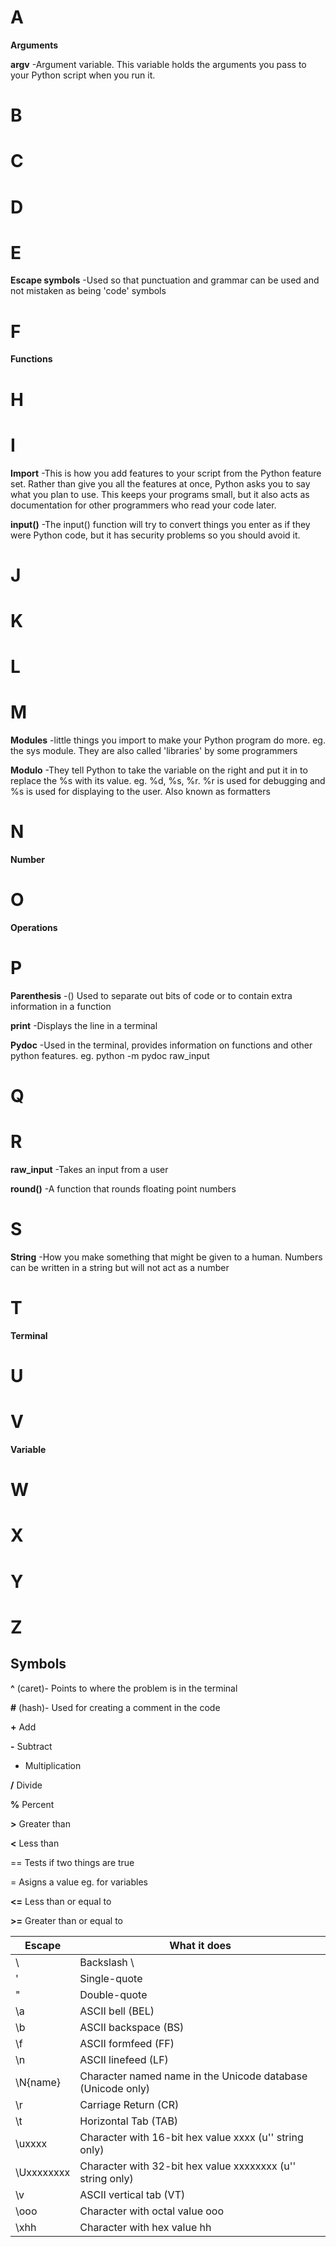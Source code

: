 # A
**Arguments**

**argv** -Argument variable. This variable holds the arguments you pass to your Python script when you run it.
# B
# C
# D
# E
**Escape symbols** -Used so that punctuation and grammar can be used and not mistaken as being 'code' symbols
# F
**Functions**
# H
# I
**Import** -This is how you add features to your script from the Python feature set. Rather than give you all the features at once, Python asks you to say what you plan to use. This keeps your programs small, but it also acts as documentation for other programmers who read your code later.

**input()** -The input() function will try to convert things you enter as if they were Python code, but it has security problems so you should avoid it.
# J
# K
# L
# M
**Modules** -little things you import to make your Python program do more. eg. the sys module. They are also called 'libraries' by some programmers

**Modulo** -They tell Python to take the variable on the right and put it in to replace the %s with its value. eg. %d, %s, %r. %r is used for debugging and %s is used for displaying to the user. Also known as formatters
# N
**Number**
# O
**Operations**
# P
**Parenthesis** -() Used to separate out bits of code or to contain extra information in a function

**print** -Displays the line in a terminal

**Pydoc** -Used in the terminal, provides information on functions and other python features. eg. python -m pydoc raw_input
# Q
# R
**raw_input** -Takes an input from a user

**round()** -A function that rounds floating point numbers
# S
**String** -How you make something that might be given to a human. Numbers can be written in a string but will not act as a number
# T
**Terminal**
# U
# V
**Variable**
# W
# X
# Y
# Z

## Symbols
**^** (caret)- Points to where the problem is in the terminal

**#** (hash)- Used for creating a comment in the code

**+** Add

**-** Subtract

* Multiplication

**/** Divide

**%** Percent

**>** Greater than

**<** Less than

== Tests if two things are true

= Asigns a value eg. for variables

**<=** Less than or equal to

**>=** Greater than or equal to


| Escape        | What it does  |
| ------------- | ------------- |
| \\            | Backslash \   |
| \'            | Single-quote  |
| \"            | Double-quote  |
| \a            | ASCII bell (BEL)|
| \b	          | ASCII backspace (BS)|
| \f	          | ASCII formfeed (FF)|
| \n	          | ASCII linefeed (LF)|
| \N{name}	    | Character named name in the Unicode database (Unicode only)|
| \r	          | Carriage Return (CR)|
| \t	          | Horizontal Tab (TAB)|
| \uxxxx	      | Character with 16-bit hex value xxxx (u'' string only)|
| \Uxxxxxxxx	  | Character with 32-bit hex value xxxxxxxx (u'' string only)|
| \v	          | ASCII vertical tab (VT)|
| \ooo	        | Character with octal value ooo|
| \xhh	        | Character with hex value hh|
